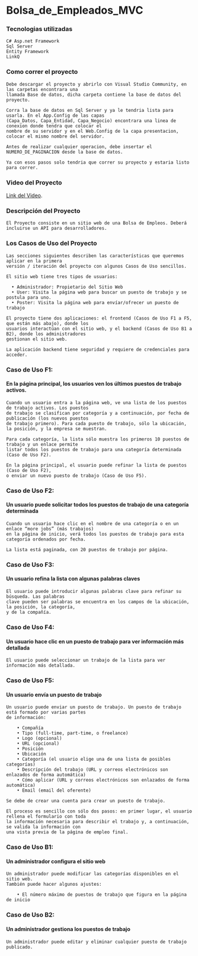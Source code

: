 # Bolsa_de_Empleados_MVC

### Tecnologias utilizadas
```
C# Asp.net Framework
Sql Server
Entity Framework
LinkQ
```

### Como correr el proyecto

```
Debe descargar el proyecto y abrirlo con Visual Studio Community, en las carpetas encontrara una 
llamada Base de datos, dicha carpeta contiene la base de datos del proyecto.

Corra la base de datos en Sql Server y ya le tendria lista para usarla. En el App.Config de las capas 
(Capa_Datos, Capa_Entidad, Capa_Negocio) encontrara una linea de conexion donde tendra que colocar el 
nombre de su servidor y en el Web.Config de la capa presentacion, colocar el mismo nombre del servidor.

Antes de realizar cualquier operacion, debe insertar el NUMERO_DE_PAGINACION desde la base de datos.

Ya con esos pasos solo tendria que correr su proyecto y estaria listo para correr.
```

### Video del Proyecto
[Link del Video](https://youtu.be/hEiFZ9QXn14).

### Descripción del Proyecto

```
El Proyecto consiste en un sitio web de una Bolsa de Empleos. Deberá incluirse un API para desarrolladores.
```

### Los Casos de Uso del Proyecto

```
Las secciones siguientes describen las características que queremos aplicar en la primera 
versión / iteración del proyecto con algunos Casos de Uso sencillos. 

El sitio web tiene tres tipos de usuarios: 

  • Administrador: Propietario del Sitio Web 
  • User: Visita la página web para buscar un puesto de trabajo y se postula para uno. 
  • Poster: Visita la página web para envíar/ofrecer un puesto de trabajo 

El proyecto tiene dos aplicaciones: el frontend (Casos de Uso F1 a F5, que están más abajo), donde los 
usuarios interactúan con el sitio web, y el backend (Casos de Uso B1 a B2), donde los administradores 
gestionan el sitio web.

La aplicación backend tiene seguridad y requiere de credenciales para acceder.
```

### Caso de Uso F1: 

#### En la página principal, los usuarios ven los últimos puestos de trabajo activos.

```
Cuando un usuario entra a la página web, ve una lista de los puestos de trabajo activos. Los puestos 
de trabajo se clasifican por categoría y a continuación, por fecha de publicación (los nuevos puestos 
de trabajo primero). Para cada puesto de trabajo, sólo la ubicación, la posición, y la empresa se muestran.

Para cada categoría, la lista sólo muestra los primeros 10 puestos de trabajo y un enlace permite 
listar todos los puestos de trabajo para una categoría determinada (Caso de Uso F2).

En la página principal, el usuario puede refinar la lista de puestos (Caso de Uso F2), 
o enviar un nuevo puesto de trabajo (Caso de Uso F5).
```

### Caso de Uso F2:
#### Un usuario puede solicitar todos los puestos de trabajo de una categoría determinada

```
Cuando un usuario hace clic en el nombre de una categoría o en un enlace “more jobs” (más trabajos) 
en la página de inicio, verá todos los puestos de trabajo para esta categoría ordenados por fecha.

La lista está paginada, con 20 puestos de trabajo por página.
```

### Caso de Uso F3:

#### Un usuario refina la lista con algunas palabras claves

```
El usuario puede introducir algunas palabras clave para refinar su búsqueda. Las palabras
clave pueden ser palabras se encuentra en los campos de la ubicación, la posición, la categoría,
y de la compañía.
```

### Caso de Uso F4:

#### Un usuario hace clic en un puesto de trabajo para ver información más detallada

```
El usuario puede seleccionar un trabajo de la lista para ver información más detallada.
```

### Caso de Uso F5:

#### Un usuario envía un puesto de trabajo

```
Un usuario puede enviar un puesto de trabajo. Un puesto de trabajo está formado por varias partes 
de información:

    • Compañía 
    • Tipo (full-time, part-time, o freelance) 
    • Logo (opcional) 
    • URL (opcional) 
    • Posición
    • Ubicación 
    • Categoría (el usuario elige una de una lista de posibles categorías)
    • Descripción del trabajo (URL y correos electrónicos son enlazados de forma automática) 
    • Cómo aplicar (URL y correos electrónicos son enlazados de forma automática) 
    • Email (email del oferente)
    
Se debe de crear una cuenta para crear un puesto de trabajo. 

El proceso es sencillo con sólo dos pasos: en primer lugar, el usuario rellena el formulario con toda 
la información necesaria para describir el trabajo y, a continuación, se valida la información con 
una vista previa de la página de empleo final.
```

### Caso de Uso B1:

#### Un administrador configura el sitio web

```
Un administrador puede modificar las categorías disponibles en el sitio web. 
También puede hacer algunos ajustes: 

    • El número máximo de puestos de trabajo que figura en la página de inicio
```

### Caso de Uso B2:

#### Un administrador gestiona los puestos de trabajo

```
Un administrador puede editar y eliminar cualquier puesto de trabajo publicado.
```



